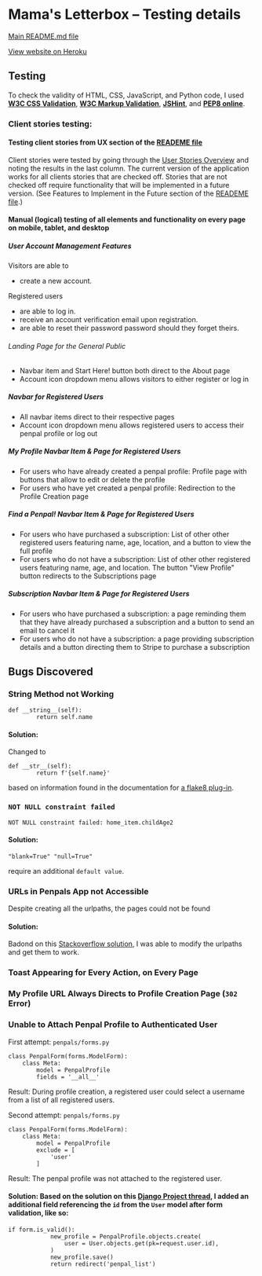 # Mama's Letterbox – Testing details

[Main README.md file](README.md)

[View website on Heroku](#)

## Testing
To check the validity of HTML, CSS, JavaScript, and Python code, I used **[W3C CSS Validation](https://jigsaw.w3.org/css-validator/)**, **[W3C Markup Validation](https://validator.w3.org/)**, **[JSHint](https://jshint.com/)**, and **[PEP8 online](http://pep8online.com/)**.


### Client stories testing:

#### Testing client stories from UX section of the [READEME file](README.md)
Client stories were tested by going through the [User Stories Overview](https://docs.google.com/spreadsheets/d/1CRY7aYiLONmYjMFSnk4xuDKDCOrky4-98dOgRmqB0fU/edit?usp=sharing) and noting the results in the last column. The current version of the application works for all clients stories that are checked off. Stories that are not checked off require functionality that will be implemented in a future version. (See Features to Implement in the Future section of the [READEME file](README.md).)


#### Manual (logical) testing of all elements and functionality on every page on mobile, tablet, and desktop
##### User Account Management Features
Visitors are able to 
- create a new account.

Registered users
- are able to log in.
- receive an account verification email upon registration.
- are able to reset their password password should they forget theirs. 

###### Landing Page for the General Public
- Navbar item and Start Here! button both direct to the About page
- Account icon dropdown menu allows visitors to either register or log in

##### Navbar for Registered Users
- All navbar items direct to their respective pages
- Account icon dropdown menu allows registered users to access their penpal profile or log out

##### My Profile Navbar Item & Page for Registered Users
- For users who have already created a penpal profile: Profile page with buttons that allow to edit or delete the profile
- For users who have yet created a penpal profile: Redirection to the Profile Creation page

##### Find a Penpal! Navbar Item & Page for Registered Users
- For users who have purchased a subscription: List of other other registered users featuring name, age, location, and a button to view the full profile
- For users who do not have a subscription: List of other other registered users featuring name, age, and location. The button "View Profile" button redirects to the Subscriptions page

##### Subscription Navbar Item & Page for Registered Users
- For users who have purchased a subscription: a page reminding them that they have already purchased a subscription and a button to send an email to cancel it
- For users who do not have a subscription: a page providing subscription details and a button directing them to Stripe to purchase a subscription


## Bugs Discovered

### String Method not Working
```
def __string__(self):
        return self.name
```

#### Solution:
Changed to 

```
def __str__(self):
        return f'{self.name}'
```

based on information found in the documentation for [a flake8 plug-in](https://github.com/rocioar/flake8-django/wiki/%5BDJ08%5D-Model-does-not-define-__str__-method).


### ``` NOT NULL constraint failed ```

```
NOT NULL constraint failed: home_item.childAge2
```

#### Solution: 

```
"blank=True" "null=True" 
````

require an additional ``` default value ```.


### URLs in Penpals App not Accessible

Despite creating all the urlpaths, the pages could not be found

#### Solution:

Badond on this [Stackoverflow solution](https://stackoverflow.com/questions/55429392/django-url-pattern-not-being-found), I was able to modify the urlpaths and get them to work.


### Toast Appearing for Every Action, on Every Page


### My Profile URL Always Directs to Profile Creation Page (```302``` Error)


### Unable to Attach Penpal Profile to Authenticated User

First attempt: 
```penpals/forms.py```

```
class PenpalForm(forms.ModelForm):
    class Meta:
        model = PenpalProfile
        fields = '__all__'
```
Result: During profile creation, a registered user could select a username from a list of all registered users.


Second attempt:
```penpals/forms.py```

```
class PenpalForm(forms.ModelForm):
    class Meta:
        model = PenpalProfile
        exclude = [
            'user'
        ]
```
Result: The penpal profile was not attached to the registered user.


#### Solution: Based on the solution on this [Django Project thread](https://forum.djangoproject.com/t/automatically-get-user-id-to-assignate-to-form-when-submitting/5333/7), I added an additional field referencing the ```id``` from the ```User``` model after form validation, like so:
```
if form.is_valid():
            new_profile = PenpalProfile.objects.create(
                user = User.objects.get(pk=request.user.id),
            )
            new_profile.save()
            return redirect('penpal_list')
```